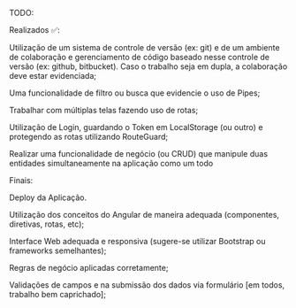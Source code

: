 TODO: 


Realizados ✅:

Utilização de um sistema de controle de versão (ex: git) e de um ambiente de colaboração e gerenciamento de código baseado nesse controle de versão (ex: github, bitbucket). Caso o trabalho seja em dupla, a colaboração deve estar evidenciada;

Uma funcionalidade de filtro ou busca que evidencie o uso de Pipes;

Trabalhar com múltiplas telas fazendo uso de rotas;

Utilização de Login, guardando o Token em LocalStorage (ou outro) e protegendo as rotas utilizando RouteGuard;

Realizar uma funcionalidade de negócio (ou CRUD) que manipule duas entidades simultaneamente na aplicação como um todo 





Finais:

Deploy da Aplicação.

Utilização dos conceitos do Angular de maneira adequada (componentes, diretivas, rotas, etc);

Interface Web adequada e responsiva (sugere-se utilizar Bootstrap ou frameworks semelhantes);

Regras de negócio aplicadas corretamente;

Validações de campos e na submissão dos dados via formulário [em todos, trabalho bem caprichado];



